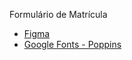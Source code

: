 Formulário de Matrícula

- [Figma](https://www.figma.com/file/hPlHmpNcGuGbkAqHXcyeH2/Formul%C3%A1rio-de-Matr%C3%ADcula?type=design&node-id=0-1&mode=design&t=1im5t7fvVKmY77rF-0)
- [Google Fonts - Poppins](https://fonts.google.com/specimen/Poppins)